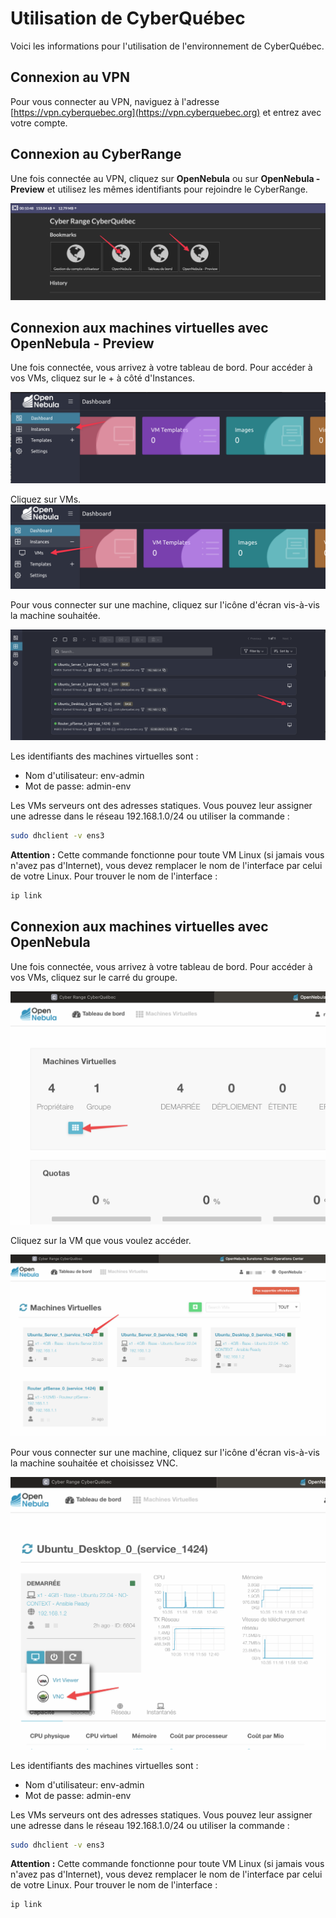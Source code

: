 # Utilisation de CyberQuébec

Voici les informations pour l'utilisation de l'environnement de CyberQuébec.

## Connexion au VPN
Pour vous connecter au VPN, naviguez à l'adresse [https://vpn.cyberquebec.org](https://vpn.cyberquebec.org) et entrez avec votre compte.

## Connexion au CyberRange
Une fois connectée au VPN, cliquez sur **OpenNebula** ou sur **OpenNebula - Preview** et utilisez les mêmes identifiants pour rejoindre le CyberRange.

![Connexion au VPN](img/ConnexionVPN.png)


## Connexion aux machines virtuelles avec OpenNebula - Preview  
Une fois connectée, vous arrivez à votre tableau de bord. Pour accéder à vos VMs, cliquez sur le + à côté d'Instances.

![Ouvrir Instances](img/OuvrirInstances.png)

Cliquez sur VMs.  
![Ouvrir VMs](img/OuvrirVMs.png)

Pour vous connecter sur une machine, cliquez sur l'icône d'écran vis-à-vis la machine souhaitée. 
 
![Connexion à une VM](img/ConnexionVM2.png)


Les identifiants des machines virtuelles sont :  
- Nom d'utilisateur: env-admin  
- Mot de passe: admin-env

Les VMs serveurs ont des adresses statiques. Vous pouvez leur assigner une adresse dans le réseau 192.168.1.0/24 ou utiliser la commande :

```bash
sudo dhclient -v ens3
```

**Attention :** Cette commande fonctionne pour toute VM Linux (si jamais vous n'avez pas d'Internet), vous devez remplacer le nom de l'interface par celui de votre Linux. Pour trouver le nom de l'interface :

```bash
ip link
```

## Connexion aux machines virtuelles avec OpenNebula  
Une fois connectée, vous arrivez à votre tableau de bord. Pour accéder à vos VMs, cliquez sur le carré du groupe.

![Accès aux VMs](img/groupeVMs.png)

Cliquez sur la VM que vous voulez accéder.  

![Accès à une VM](img/AccesVM.png)


Pour vous connecter sur une machine, cliquez sur l'icône d'écran vis-à-vis la machine souhaitée et choisissez VNC. 
 
![Connexion à une VM](img/ConnexionVM.png)


Les identifiants des machines virtuelles sont :  
- Nom d'utilisateur: env-admin  
- Mot de passe: admin-env

Les VMs serveurs ont des adresses statiques. Vous pouvez leur assigner une adresse dans le réseau 192.168.1.0/24 ou utiliser la commande :

```bash
sudo dhclient -v ens3
```

**Attention :** Cette commande fonctionne pour toute VM Linux (si jamais vous n'avez pas d'Internet), vous devez remplacer le nom de l'interface par celui de votre Linux. Pour trouver le nom de l'interface :

```bash
ip link
```

